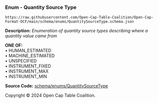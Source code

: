 ### Enum - Quantity Source Type

`https://raw.githubusercontent.com/Open-Cap-Table-Coalition/Open-Cap-Format-OCF/main/schema/enums/QuantitySourceType.schema.json`

**Description:** _Enumeration of quantity source types describing where a quantity value came from_

**ONE OF:**</br>&bull; HUMAN_ESTIMATED </br>&bull; MACHINE_ESTIMATED </br>&bull; UNSPECIFIED </br>&bull; INSTRUMENT_FIXED </br>&bull; INSTRUMENT_MAX </br>&bull; INSTRUMENT_MIN

**Source Code:** [schema/enums/QuantitySourceType](../../../../schema/enums/QuantitySourceType.schema.json)

Copyright © 2024 Open Cap Table Coalition.

